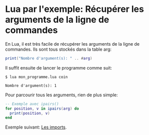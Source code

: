 # Lua par l'exemple: Récupérer les arguments de la ligne de commandes

En Lua, il est très facile de récupérer les arguments de la ligne de commandes. Ils sont tous stockés dans la table arg:
```lua
print("Nombre d'argument(s): " .. #arg)
```

Il suffit ensuite de lancer le programme comme suit:
```shell
$ lua mon_programme.lua coin

Nombre d'argument(s): 1
```

Pour parcourir tous les arguments, rien de plus simple:
```lua
-- Exemple avec ipairs()
for position, v in ipairs(arg) do
  print(position, v)
end
```

Exemple suivant: [Les imports](imports.md).